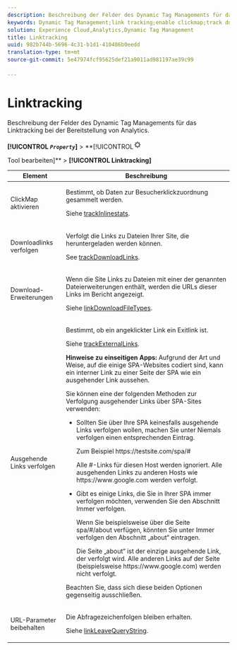 ```yaml
---
description: Beschreibung der Felder des Dynamic Tag Managements für das Linktracking bei der Bereitstellung von Analytics.
keywords: Dynamic Tag Management;link tracking;enable clickmap;track download links;download extensions;track outbound links;keep url parameters
solution: Experience Cloud,Analytics,Dynamic Tag Management
title: Linktracking
uuid: 982b744b-5696-4c31-b1d1-410486b0eedd
translation-type: tm+mt
source-git-commit: 5e47974fcf95625def21a9011ad981197ae39c99

---
```



# Linktracking

Beschreibung der Felder des Dynamic Tag Managements für das Linktracking bei der Bereitstellung von Analytics.

**[!UICONTROL *`Property`*]** > **[!UICONTROL![](assets/settings_gear.png)

Tool bearbeiten]** > **[!UICONTROL Linktracking]**

<table id="table_F23FB0B284E74B66A107B1D69D22A51C">
 <thead>
  <tr>
   <th colname="col1" class="entry"> Element </th>
   <th colname="col2" class="entry"> Beschreibung </th>
  </tr> 
 </thead>
 <tbody> 
  <tr> 
   <td colname="col1"> ClickMap aktivieren </td>
   <td colname="col2"> <p>Bestimmt, ob Daten zur Besucherklickzuordnung gesammelt werden. </p> <p>Siehe <a href="../../../vars/config-vars/trackinlinestats.md">trackInlinestats</a>. </p> </td>
  </tr>
  <tr>
   <td colname="col1"> Downloadlinks verfolgen </td>
   <td colname="col2"> <p>Verfolgt die Links zu Dateien Ihrer Site, die heruntergeladen werden können. </p> <p>See <a href="../../../vars/config-vars/trackdownloadlinks.md">trackDownloadLinks</a>.</p> </td>
  </tr> 
  <tr> 
   <td colname="col1"> Download-Erweiterungen </td> 
   <td colname="col2"> <p>Wenn die Site Links zu Dateien mit einer der genannten Dateierweiterungen enthält, werden die URLs dieser Links im Bericht angezeigt. </p>Siehe <a href="../../../vars/config-vars/linkdownloadfiletypes.md">linkDownloadFileTypes</a>. </p> </td>
  </tr>
  <tr> 
   <td colname="col1"> Ausgehende Links verfolgen </td>
   <td colname="col2"> <p>Bestimmt, ob ein angeklickter Link ein Exitlink ist. </p> <p>Siehe <a href="../../../vars/config-vars/trackexternallinks.md">trackExternalLinks</a>. </p> <p><b>Hinweise zu einseitigen Apps:</b> Aufgrund der Art und Weise, auf die einige SPA-Websites codiert sind, kann ein interner Link zu einer Seite der SPA wie ein ausgehender Link aussehen. </p> <p>Sie können eine der folgenden Methoden zur Verfolgung ausgehender Links über SPA-Sites verwenden: </p>
    <ul id="ul_A4179633ED0644C3BA5F548A58CA4EC9">
     <li id="li_1959FBF14E42469FA8724B37EB58BC54"> <p>Sollten Sie über Ihre SPA keinesfalls ausgehende Links verfolgen wollen, machen Sie unter <span class="wintitle">Niemals verfolgen</span> einen entsprechenden Eintrag. </p> <p>Zum Beispiel <span class="filepath">https://testsite.com/spa/#</span> </p> <p>Alle #-Links für diesen Host werden ignoriert. Alle ausgehenden Links zu anderen Hosts wie <span class="filepath">https://www.google.com</span> werden verfolgt. </p> </li>
     <li id="li_37DD4D37887243FB928C9C04ACE9D39E"> <p>Gibt es einige Links, die Sie in Ihrer SPA immer verfolgen möchten, verwenden Sie den Abschnitt <span class="wintitle">Immer verfolgen</span>. </p> <p>Wenn Sie beispielsweise über die Seite <span class="filepath">spa/#/about</span> verfügen, könnten Sie unter <span class="wintitle">Immer verfolgen</span> den Abschnitt „about“ eintragen. </p> <p>Die Seite „about“ ist der einzige ausgehende Link, der verfolgt wird. Alle anderen Links auf der Seite (beispielsweise <span class="filepath">https://www.google.com</span>) werden nicht verfolgt. </p> </li>
    </ul> <p>Beachten Sie, dass sich diese beiden Optionen gegenseitig ausschließen. </p> </td> 
  </tr>
  <tr>
   <td colname="col1"> URL-Parameter beibehalten </td>
   <td colname="col2"> <p>Die Abfragezeichenfolgen bleiben erhalten. </p> <p>Siehe <a href="../../../vars/config-vars/linkleavequerystring.md">linkLeaveQueryString</a>. </p> </td>
  </tr>
 </tbody>
</table>
